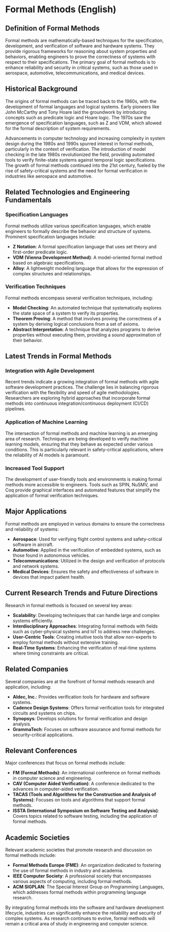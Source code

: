 # Formal Methods (English)

## Definition of Formal Methods

Formal methods are mathematically-based techniques for the specification, development, and verification of software and hardware systems. They provide rigorous frameworks for reasoning about system properties and behaviors, enabling engineers to prove the correctness of systems with respect to their specifications. The primary goal of formal methods is to enhance reliability and security in critical systems, such as those used in aerospace, automotive, telecommunications, and medical devices.

## Historical Background

The origins of formal methods can be traced back to the 1960s, with the development of formal languages and logical systems. Early pioneers like John McCarthy and Tony Hoare laid the groundwork by introducing concepts such as predicate logic and Hoare logic. The 1970s saw the emergence of specification languages, such as Z and VDM, which allowed for the formal description of system requirements.

Advancements in computer technology and increasing complexity in system design during the 1980s and 1990s spurred interest in formal methods, particularly in the context of verification. The introduction of model checking in the late 1980s revolutionized the field, providing automated tools to verify finite-state systems against temporal logic specifications. The growth of formal methods continued into the 21st century, fueled by the rise of safety-critical systems and the need for formal verification in industries like aerospace and automotive.

## Related Technologies and Engineering Fundamentals

### Specification Languages

Formal methods utilize various specification languages, which enable engineers to formally describe the behavior and structure of systems. Prominent specification languages include:

- **Z Notation**: A formal specification language that uses set theory and first-order predicate logic.
- **VDM (Vienna Development Method)**: A model-oriented formal method based on algebraic specifications.
- **Alloy**: A lightweight modeling language that allows for the expression of complex structures and relationships.

### Verification Techniques

Formal methods encompass several verification techniques, including:

- **Model Checking**: An automated technique that systematically explores the state space of a system to verify its properties.
- **Theorem Proving**: A method that involves proving the correctness of a system by deriving logical conclusions from a set of axioms.
- **Abstract Interpretation**: A technique that analyzes programs to derive properties without executing them, providing a sound approximation of their behavior.

## Latest Trends in Formal Methods

### Integration with Agile Development

Recent trends indicate a growing integration of formal methods with agile software development practices. The challenge lies in balancing rigorous verification with the flexibility and speed of agile methodologies. Researchers are exploring hybrid approaches that incorporate formal methods into continuous integration/continuous deployment (CI/CD) pipelines.

### Application of Machine Learning

The intersection of formal methods and machine learning is an emerging area of research. Techniques are being developed to verify machine learning models, ensuring that they behave as expected under various conditions. This is particularly relevant in safety-critical applications, where the reliability of AI models is paramount.

### Increased Tool Support

The development of user-friendly tools and environments is making formal methods more accessible to engineers. Tools such as SPIN, NuSMV, and Coq provide graphical interfaces and automated features that simplify the application of formal verification techniques.

## Major Applications

Formal methods are employed in various domains to ensure the correctness and reliability of systems:

- **Aerospace**: Used for verifying flight control systems and safety-critical software in aircraft.
- **Automotive**: Applied in the verification of embedded systems, such as those found in autonomous vehicles.
- **Telecommunications**: Utilized in the design and verification of protocols and network systems.
- **Medical Devices**: Ensures the safety and effectiveness of software in devices that impact patient health.

## Current Research Trends and Future Directions

Research in formal methods is focused on several key areas:

- **Scalability**: Developing techniques that can handle large and complex systems efficiently.
- **Interdisciplinary Approaches**: Integrating formal methods with fields such as cyber-physical systems and IoT to address new challenges.
- **User-Centric Tools**: Creating intuitive tools that allow non-experts to employ formal methods without extensive training.
- **Real-Time Systems**: Enhancing the verification of real-time systems where timing constraints are critical.

## Related Companies

Several companies are at the forefront of formal methods research and application, including:

- **Aldec, Inc.**: Provides verification tools for hardware and software systems.
- **Cadence Design Systems**: Offers formal verification tools for integrated circuits and systems on chips.
- **Synopsys**: Develops solutions for formal verification and design analysis.
- **GrammaTech**: Focuses on software assurance and formal methods for security-critical applications.

## Relevant Conferences

Major conferences that focus on formal methods include:

- **FM (Formal Methods)**: An international conference on formal methods in computer science and engineering.
- **CAV (Computer Aided Verification)**: A conference dedicated to the advances in computer-aided verification.
- **TACAS (Tools and Algorithms for the Construction and Analysis of Systems)**: Focuses on tools and algorithms that support formal methods.
- **ISSTA (International Symposium on Software Testing and Analysis)**: Covers topics related to software testing, including the application of formal methods.

## Academic Societies

Relevant academic societies that promote research and discussion on formal methods include:

- **Formal Methods Europe (FME)**: An organization dedicated to fostering the use of formal methods in industry and academia.
- **IEEE Computer Society**: A professional society that encompasses various aspects of computing, including formal methods.
- **ACM SIGPLAN**: The Special Interest Group on Programming Languages, which addresses formal methods within programming language research.

By integrating formal methods into the software and hardware development lifecycle, industries can significantly enhance the reliability and security of complex systems. As research continues to evolve, formal methods will remain a critical area of study in engineering and computer science.
